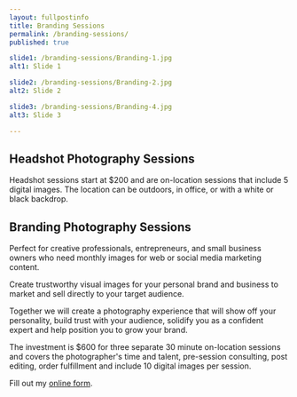 ```yaml
---
layout: fullpostinfo
title: Branding Sessions
permalink: /branding-sessions/
published: true

slide1: /branding-sessions/Branding-1.jpg
alt1: Slide 1

slide2: /branding-sessions/Branding-2.jpg
alt2: Slide 2

slide3: /branding-sessions/Branding-4.jpg
alt3: Slide 3

---
```


## Headshot Photography Sessions

Headshot sessions start at $200 and are on-location sessions that include 5 digital images. The location can be outdoors, in office, or with a white or black backdrop.


## Branding Photography Sessions

Perfect for creative professionals, entrepreneurs, and small business owners who need monthly images for web or social media marketing content.

Create trustworthy visual images for your personal brand and business to market and sell directly to your target audience. 

Together we will create a photography experience that will show off your personality, build trust with your audience, solidify you as a confident expert and help position you to grow your brand.

The investment is $600 for three separate 30 minute on-location sessions and covers the photographer's time and talent, pre-session consulting, post editing, order fulfillment and include 10 digital images per session.

<div id="wufoo-q1t0j7b60eo6a3n"> Fill out my <a href="https://candidgiggles.wufoo.com/forms/q1t0j7b60eo6a3n">online form</a>. </div> <script type="text/javascript"> var q1t0j7b60eo6a3n; (function(d, t) { var s = d.createElement(t), options = { 'userName':'candidgiggles', 'formHash':'q1t0j7b60eo6a3n', 'autoResize':true, 'height':'1247', 'async':true, 'host':'wufoo.com', 'header':'show', 'ssl':true }; s.src = ('https:' == d.location.protocol ?'https://':'http://') + 'secure.wufoo.com/scripts/embed/form.js'; s.onload = s.onreadystatechange = function() { var rs = this.readyState; if (rs) if (rs != 'complete') if (rs != 'loaded') return; try { q1t0j7b60eo6a3n = new WufooForm(); q1t0j7b60eo6a3n.initialize(options); q1t0j7b60eo6a3n.display(); } catch (e) { } }; var scr = d.getElementsByTagName(t)[0], par = scr.parentNode; par.insertBefore(s, scr); })(document, 'script'); </script>
